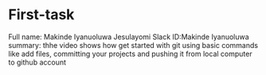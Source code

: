 # First-task
Full name: Makinde Iyanuoluwa Jesulayomi
Slack ID:Makinde Iyanuoluwa 
summary: thhe video shows how get started with git using basic commands
like add files, committing your projects and pushing it from local computer to github account
